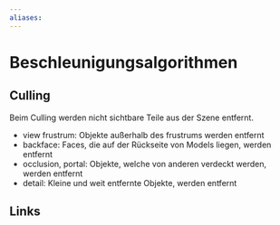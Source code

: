 ```yaml
---
aliases: 
---
```

# Beschleunigungsalgorithmen
## Culling
Beim Culling werden nicht sichtbare Teile aus der Szene entfernt.
- view frustrum: Objekte außerhalb des frustrums werden entfernt
- backface: Faces, die auf der Rückseite von Models liegen, werden entfernt
- occlusion, portal: Objekte, welche von anderen verdeckt werden, werden entfernt
- detail: Kleine und weit entfernte Objekte, werden entfernt

## Links